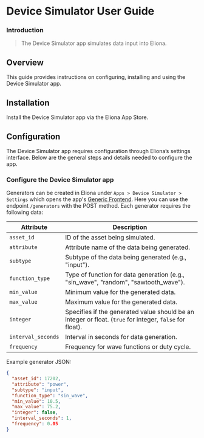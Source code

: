 # Device Simulator User Guide

### Introduction

> The Device Simulator app simulates data input into Eliona.

## Overview

This guide provides instructions on configuring, installing and using the Device Simulator app.

## Installation

Install the Device Simulator app via the Eliona App Store.

## Configuration

The Device Simulator app requires configuration through Eliona’s settings interface. Below are the general steps and details needed to configure the app.

### Configure the Device Simulator app 

Generators can be created in Eliona under `Apps > Device Simulator > Settings` which opens the app's [Generic Frontend](https://doc.eliona.io/collection/v/eliona-english/manuals/settings/apps). Here you can use the endpoint `/generators` with the POST method. Each generator requires the following data:

| Attribute         | Description                                                                     |
|-------------------|---------------------------------------------------------------------------------|
| `asset_id`        | ID of the asset being simulated.                                                |
| `attribute`       | Attribute name of the data being generated.                                     |
| `subtype`         | Subtype of the data being generated (e.g., "input").                             |
| `function_type`   | Type of function for data generation (e.g., "sin_wave", "random", "sawtooth_wave").|
| `min_value`       | Minimum value for the generated data.                                           |
| `max_value`       | Maximum value for the generated data.                                           |
| `integer`         | Specifies if the generated value should be an integer or float. (`true` for integer, `false` for float). |
| `interval_seconds`| Interval in seconds for data generation.                                        |
| `frequency`       | Frequency for wave functions or duty cycle.                                     |

Example generator JSON:

```json
{
  "asset_id": 17202,
  "attribute": "power",
  "subtype": "input",
  "function_type": "sin_wave",
  "min_value": 10.5,
  "max_value": 75.2,
  "integer": false,
  "interval_seconds": 1,
  "frequency": 0.05
}
```